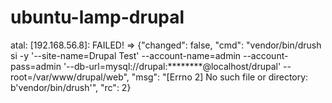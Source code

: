 # ubuntu-lamp-drupal

atal: [192.168.56.8]: FAILED! => {"changed": false, "cmd": "vendor/bin/drush si -y '--site-name=Drupal Test' --account-name=admin --account-pass=admin '--db-url=mysql://drupal:********@localhost/drupal' --root=/var/www/drupal/web", "msg": "[Errno 2] No such file or directory: b'vendor/bin/drush'", "rc": 2}

